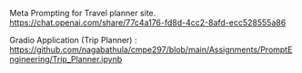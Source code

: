 
Meta Prompting for Travel planner site. https://chat.openai.com/share/77c4a176-fd8d-4cc2-8afd-ecc528555a86

Gradio Application (Trip Planner) : https://github.com/nagabathula/cmpe297/blob/main/Assignments/PromptEngineering/Trip_Planner.ipynb
